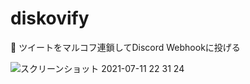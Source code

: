 # diskovify
🧠 ツイートをマルコフ連鎖してDiscord Webhookに投げる

![スクリーンショット 2021-07-11 22 31 24](https://user-images.githubusercontent.com/46530214/125197531-18dde100-e299-11eb-8219-ca60530783b0.png)

